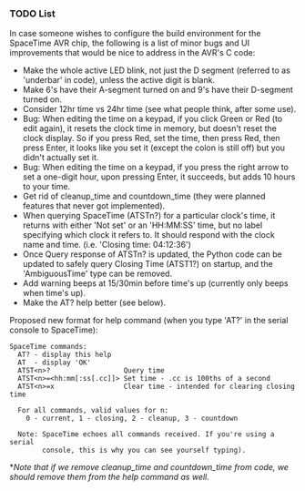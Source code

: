 ### TODO List
In case someone wishes to configure the build environment for the SpaceTime AVR chip, the following is a list of minor bugs and UI improvements that would be nice to address in the AVR's C code:

- Make the whole active LED blink, not just the D segment (referred to as 'underbar' in code), unless the active digit is blank.
- Make 6's have their A-segment turned on and 9's have their D-segment turned on.
- Consider 12hr time vs 24hr time (see what people think, after some use).
- Bug: When editing the time on a keypad, if you click Green or Red (to edit again), it resets the clock time in memory, but doesn't reset the clock display. So if you press Red, set the time, then press Red, then press Enter, it looks like you set it (except the colon is still off) but you didn't actually set it.
- Bug: When editing the time on a keypad, if you press the right arrow to set a one-digit hour, upon pressing Enter, it succeeds, but adds 10 hours to your time.
- Get rid of cleanup_time and countdown_time (they were planned features that never got implemented).
- When querying SpaceTime (ATSTn?) for a particular clock's time, it returns with either 'Not set' or an 'HH:MM:SS' time, but no label specifying which clock it refers to. It should respond with the clock name and time. (i.e. 'Closing time: 04:12:36')
 - Once Query response of ATSTn? is updated, the Python code can be updated to safely query Closing Time (ATST1?) on startup, and the 'AmbiguousTime' type can be removed.
- Add warning beeps at 15/30min before time's up (currently only beeps when time's up).
- Make the AT? help better (see below).

Proposed new format for help command (when you type 'AT?' in the serial console to SpaceTime):
```
SpaceTime commands:
  AT? - display this help
  AT  - display 'OK'
  ATST<n>?                  Query time
  ATST<n>=<hh:mm[:ss[.cc]]> Set time - .cc is 100ths of a second
  ATST<n>=x                 Clear time - intended for clearing closing time
  
  For all commands, valid values for n:
	0 - current, 1 - closing, 2 - cleanup, 3 - countdown
  
  Note: SpaceTime echoes all commands received. If you're using a serial 
        console, this is why you can see yourself typing).
```
**Note that if we remove cleanup_time and countdown_time from code, we should remove them from the help command as well.*
